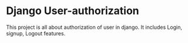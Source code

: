 # Django User-authorization
 This project is all about authorization of user in django. It includes Login, signup, Logout features.
